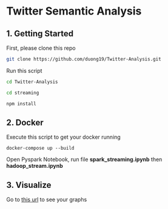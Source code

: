 # Twitter Semantic Analysis



## 1. Getting Started

First, please clone this repo

``` bash
git clone https://github.com/duong19/Twitter-Analysis.git
```

Run this script

``` bash
cd Twitter-Analysis

cd streaming

npm install

```


## 2. Docker

Execute this script to get your docker running
 ```
 docker-compose up --build
 ``` 


Open Pyspark Notebook, run file **spark_streaming.ipynb** then **hadoop_stream.ipynb**


## 3. Visualize

Go to [this url](https://localhost:5000) to see your graphs